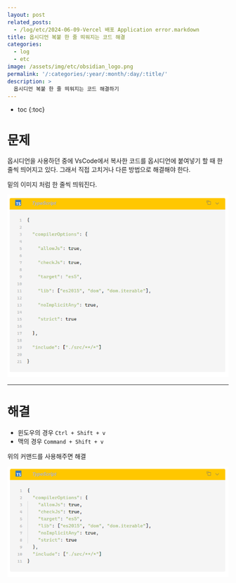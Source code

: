 ```yaml
---
layout: post
related_posts:
  - /log/etc/2024-06-09-Vercel 배포 Application error.markdown
title: 옵시디언 복붙 한 줄 띄워지는 코드 해결
categories:
  - log
  - etc
image: /assets/img/etc/obsidian_logo.png
permalink: '/:categories/:year/:month/:day/:title/'
description: >
  옵시디언 복붙 한 줄 띄워지는 코드 해결하기
---
```


* toc
{:toc}

# 문제

옵시디언을 사용하던 중에 VsCode에서 복사한 코드를 옵시디언에 붙여넣기 할 때 한 줄씩 띄어지고 있다. 그래서 직접 고치거나 다른 방법으로 해결해야 한다.

밑의 이미지 처럼 한 줄씩 띄워진다.

<img src="/assets/img/etc/옵시디언 코맨드 전.png" />

---
# 해결

- 윈도우의 경우 `Ctrl + Shift + v` 
- 맥의 경우 `Command + Shift + v`


위의 커맨드를 사용해주면 해결

<img src="/assets/img/etc/옵시디언 코맨드 후.png" />
